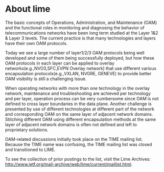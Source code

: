 About lime
====

The basic concepts of Operations, Administration, and Maintenance (OAM) and the functional roles in monitoring and diagnosing the behavior of telecommunications networks have been long term studied at the Layer 1&2 & Layer 3 levels. The current practice is that many technologies and layers have their own OAM protocols. 

Today we see a large number of layer1/2/3 OAM protocols being well developed and some of them being successfully deployed, but how these OAM protocols in each layer can be applied to overlay networks(e.g.,NVO3,SFC,EVPN Overlay network) that use different various encapsulation protocols(e.g.,VXLAN, NVGRE, GENEVE) to provide better OAM visibility is still a challenging Issue. 

When operating networks with more than one technology in the overlay network, maintenance and troubleshooting are achieved per technology and per layer, operation process can be very cumbersome since OAM is not defined to cross layer boundaries in the data plane. Another challenge is presented by use of different technologies at different part of the network and corresponding OAM on the same layer of adjacent network domains. Stitching different OAM using different encapsulation methods at the same layer of adjacent network domains is often not defined and left to proprietary solutions. 

OAM-related discussions initially took place on the TIME mailing list. Because the TIME name was confusing, the TIME mailing list was closed and 
transitioned to LIME.

To see the collection of prior postings to the list, visit the Lime Archives: http://www.ietf.org/mail-archive/web/lime/current/maillist.html.
